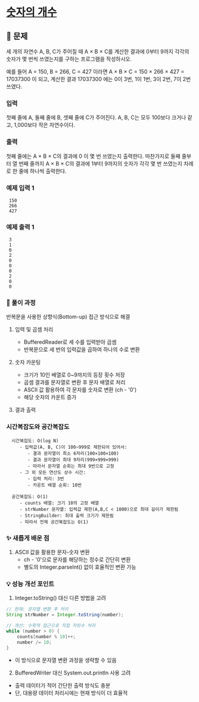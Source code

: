 # [숫자의 개수](https://www.acmicpc.net/problem/2577)

## 📌 문제
세 개의 자연수 A, B, C가 주어질 때 A × B × C를 계산한 결과에 0부터 9까지 각각의 숫자가 몇 번씩 쓰였는지를 구하는 프로그램을 작성하시오.

예를 들어 A = 150, B = 266, C = 427 이라면 A × B × C = 150 × 266 × 427 = 17037300 이 되고, 계산한 결과 17037300 에는 0이 3번, 1이 1번, 3이 2번, 7이 2번 쓰였다.

### 입력
첫째 줄에 A, 둘째 줄에 B, 셋째 줄에 C가 주어진다. A, B, C는 모두 100보다 크거나 같고, 1,000보다 작은 자연수이다.

### 출력
첫째 줄에는 A × B × C의 결과에 0 이 몇 번 쓰였는지 출력한다. 마찬가지로 둘째 줄부터 열 번째 줄까지 A × B × C의 결과에 1부터 9까지의 숫자가 각각 몇 번 쓰였는지 차례로 한 줄에 하나씩 출력한다.

### 예제 입력 1

     150
     266
     427

### 예제 출력 1

     3
     1
     0
     2
     0
     0
     0
     2
     0
     0


### 🧰 풀이 과정

반복문을 사용한 상향식(Bottom-up) 접근 방식으로 해결

1. 입력 및 곱셈 처리
   - BufferedReader로 세 수를 입력받아 곱셈
   - 반복문으로 세 번의 입력값을 곱하여 하나의 수로 변환


2. 숫자 카운팅
   - 크기가 10인 배열로 0~9까지의 등장 횟수 저장
   - 곱셈 결과를 문자열로 변환 후 문자 배열로 처리
   - ASCII 값 활용하여 각 문자를 숫자로 변환 (ch - '0')
   - 해당 숫자의 카운트 증가


3. 결과 출력

### 시간복잡도와 공간복잡도

      
      시간복잡도: O(log N)
         - 입력값(A, B, C)이 100~999로 제한되어 있어서:
            - 결과 문자열이 최소 6자리(100×100×100)
            - 결과 문자열이 최대 9자리(999×999×999)
            - 따라서 문자열 순회는 최대 9번으로 고정
         - 그 외 모든 연산도 상수 시간:
            - 입력 처리: 3번
            - 카운트 배열 순회: 10번
      
      공간복잡도: O(1)
         - counts 배열: 크기 10의 고정 배열
         - strNumber 문자열: 입력값 제한(A,B,C < 1000)으로 최대 길이가 제한됨
         - StringBuilder: 최대 출력 크기가 제한됨
         - 따라서 전체 공간복잡도는 O(1)


### ✨ 새롭게 배운 점
1. ASCII 값을 활용한 문자-숫자 변환
   - ch - '0'으로 문자를 해당하는 정수로 간단히 변환
   - 별도의 Integer.parseInt() 없이 효율적인 변환 가능

### 💡 성능 개선 포인트
1. Integer.toString() 대신 다른 방법을 고려

```java
// 현재: 문자열 변환 후 처리
String strNumber = Integer.toString(number);

// 개선: 수학적 접근으로 직접 자릿수 처리
while (number > 0) {
    counts[number % 10]++;
    number /= 10;
}
```
- 이 방식으로 문자열 변환 과정을 생략할 수 있음


2. BufferedWriter 대신 System.out.println 사용 고려
- 출력 데이터가 적어 간단한 출력 방식도 충분
- 단, 대용량 데이터 처리시에는 현재 방식이 더 효율적
